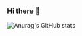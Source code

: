 ### Hi there 👋

![Anurag's GitHub stats](https://github-readme-stats.vercel.app/api?username=deepoceanvibe&show_icons=true&theme=radical)
